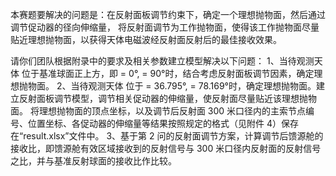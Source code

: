 本赛题要解决的问题是：在反射面板调节约束下，确定一个理想抛物面，然后通过调节促动器的径向伸缩量，
将反射面调节为工作抛物面，使得该工作抛物面尽量贴近理想抛物面，以获得天体电磁波经反射面反射后的最佳接收效果。

请你们团队根据附录中的要求及相关参数建立模型解决以下问题： 
1、当待观测天体 位于基准球面正上方，即 = 0°, = 90°时，结合考虑反射面板调节因素，确定理想抛物面。
2、当待观测天体 位于 = 36.795°, = 78.169°时，确定理想抛物面。建立反射面板调节模型，调节相关促动器的伸缩量，使反射面尽量贴近该理想抛物面。
将理想抛物面的顶点坐标，以及调节后反射面 300 米口径内的主索节点编号、位置坐标、各促动器的伸缩量等结果按照规定的格式（见附件 4）保存在“result.xlsx”文件中。
3、基于第 2 问的反射面调节方案，计算调节后馈源舱的接收比，即馈源舱有效区域接收到的反射信号与 300 米口径内反射面的反射信号之比，并与基准反射球面的接收比作比较。

